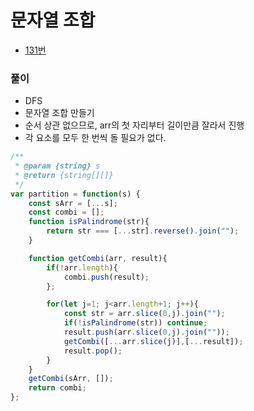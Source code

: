 # 문자열 조합
 - [131번](https://leetcode.com/problems/palindrome-partitioning/)


### 풀이
  - DFS
  - 문자열 조합 만들기
  - 순서 상관 없으므로, arr의 첫 자리부터 길이만큼 잘라서 진행
  - 각 요소를 모두 한 번씩 돌 필요가 없다.


  ```javascript
  /**
   * @param {string} s
   * @return {string[][]}
   */
  var partition = function(s) {
      const sArr = [...s];
      const combi = [];
      function isPalindrome(str){
          return str === [...str].reverse().join("");
      }

      function getCombi(arr, result){
          if(!arr.length){
              combi.push(result);
          };

          for(let j=1; j<arr.length+1; j++){
              const str = arr.slice(0,j).join("");
              if(!isPalindrome(str)) continue;
              result.push(arr.slice(0,j).join(""));
              getCombi([...arr.slice(j)],[...result]);
              result.pop();
          }
      }
      getCombi(sArr, []);
      return combi;
  };
  ```